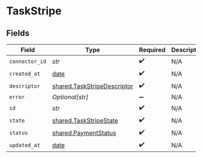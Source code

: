 # TaskStripe


## Fields

| Field                                                                      | Type                                                                       | Required                                                                   | Description                                                                |
| -------------------------------------------------------------------------- | -------------------------------------------------------------------------- | -------------------------------------------------------------------------- | -------------------------------------------------------------------------- |
| `connector_id`                                                             | *str*                                                                      | :heavy_check_mark:                                                         | N/A                                                                        |
| `created_at`                                                               | [date](https://docs.python.org/3/library/datetime.html#date-objects)       | :heavy_check_mark:                                                         | N/A                                                                        |
| `descriptor`                                                               | [shared.TaskStripeDescriptor](../../models/shared/taskstripedescriptor.md) | :heavy_check_mark:                                                         | N/A                                                                        |
| `error`                                                                    | *Optional[str]*                                                            | :heavy_minus_sign:                                                         | N/A                                                                        |
| `id`                                                                       | *str*                                                                      | :heavy_check_mark:                                                         | N/A                                                                        |
| `state`                                                                    | [shared.TaskStripeState](../../models/shared/taskstripestate.md)           | :heavy_check_mark:                                                         | N/A                                                                        |
| `status`                                                                   | [shared.PaymentStatus](../../models/shared/paymentstatus.md)               | :heavy_check_mark:                                                         | N/A                                                                        |
| `updated_at`                                                               | [date](https://docs.python.org/3/library/datetime.html#date-objects)       | :heavy_check_mark:                                                         | N/A                                                                        |
